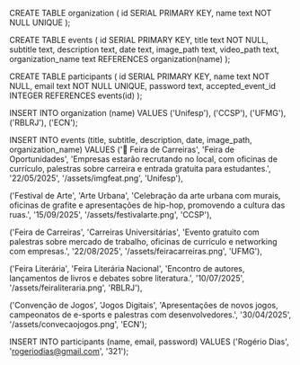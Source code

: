 CREATE TABLE organization (
    id SERIAL PRIMARY KEY,
    name text NOT NULL UNIQUE
);


CREATE TABLE events (
    id SERIAL PRIMARY KEY,
    title text NOT NULL,
    subtitle text,
    description text,
    date text,
    image_path text,
    video_path text,
    organization_name text REFERENCES organization(name)
);

CREATE TABLE participants (
    id SERIAL PRIMARY KEY,
    name text NOT NULL,
    email text NOT NULL UNIQUE,
    password text,
    accepted_event_id INTEGER REFERENCES events(id)
);


INSERT INTO organization (name) 
VALUES ('Unifesp'),
('CCSP'),
('UFMG'),
('RBLRJ'),
('ECN');


INSERT INTO events (title, subtitle, description, date, image_path, organization_name) 
VALUES
  ('🧭 Feira de Carreiras', 'Feira de Oportunidades', 'Empresas estarão recrutando no local, com oficinas de currículo, palestras sobre carreira e entrada gratuita para estudantes.', '22/05/2025', '/assets/imgfeat.png', 'Unifesp'),

  ('Festival de Arte', 'Arte Urbana', 'Celebração da arte urbana com murais, oficinas de grafite e apresentações de hip-hop, promovendo a cultura das ruas.', '15/09/2025', '/assets/festivalarte.png', 'CCSP'),

  ('Feira de Carreiras', 'Carreiras Universitárias', 'Evento gratuito com palestras sobre mercado de trabalho, oficinas de currículo e networking com empresas.', '22/08/2025', '/assets/feiracarreiras.png', 'UFMG'),

  ('Feira Literária', 'Feira Literária Nacional', 'Encontro de autores, lançamentos de livros e debates sobre literatura.', '10/07/2025', '/assets/feiraliteraria.png', 'RBLRJ'),

  ('Convenção de Jogos', 'Jogos Digitais', 'Apresentações de novos jogos, campeonatos de e-sports e palestras com desenvolvedores.', '30/04/2025', '/assets/convecaojogos.png', 'ECN');

INSERT INTO participants (name, email, password) 
VALUES ('Rogério Dias', 'rogeriodias@gmail.com', '321');


